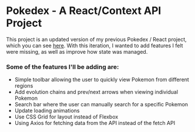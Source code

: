 # Pokedex - A React/Context API Project

This project is an updated version of my previous Pokedex / React project, which you can see [here](https://github.com/andrews1022/pokedex-react). With this iteration, I wanted to add features I felt were missing, as well as improve how state was managed.

### Some of the features I'll be adding are:

- Simple toolbar allowing the user to quickly view Pokemon from different regions
- Add evolution chains and prev/next arrows when viewing individual Pokemon
- Search bar where the user can manually search for a specific Pokemon
- Update loading animations
- Use CSS Grid for layout instead of Flexbox
- Using Axios for fetching data from the API instead of the fetch API

